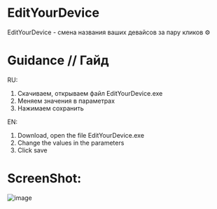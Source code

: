 # EditYourDevice
EditYourDevice - смена названия ваших девайсов за пару кликов ⚙


# Guidance // Гайд

RU:
1. Скачиваем, открываем файл EditYourDevice.exe
2. Меняем значения в параметрах
3. Нажимаем сохранить

EN:
1. Download, open the file EditYourDevice.exe
2. Change the values in the parameters
3. Click save

# ScreenShot:
![image](https://github.com/user-attachments/assets/5c5e0fad-f61e-48ce-b069-86fbec860fbb)
